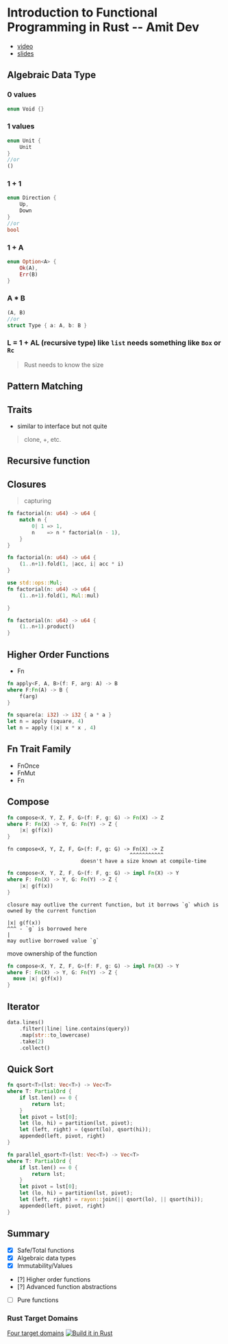 # Introduction to Functional Programming in Rust -- Amit Dev
- [video](https://www.youtube.com/watch?v=9x7W3_KKKeA)
- [slides](https://amitdev.github.io/rust-fp)

## Algebraic Data Type
### 0 values
```rs
enum Void {}
```

### 1 values
```rs
enum Unit {
    Unit
}
//or
()
```

### 1 + 1
```rs
enum Direction {
    Up,
    Down
}
//or
bool
```

### 1 + A
```rs
enum Option<A> {
    Ok(A),
    Err(B)
}
```

### A * B
```rs
(A, B)
//or
struct Type { a: A, b: B }
```

### L = 1 + AL (recursive type) like `list` needs something like `Box` or `Rc`
> Rust needs to know the size

## Pattern Matching
## Traits
- similar to interface but not quite
> clone, +, etc.
## Recursive function
## Closures
> capturing

```rs
fn factorial(n: u64) -> u64 {
    match n {
        0| 1 => 1,
        n    => n * factorial(n - 1),
    }
}

fn factorial(n: u64) -> u64 {
    (1..n+1).fold(1, |acc, i| acc * i)
}

use std::ops::Mul;
fn factorial(n: u64) -> u64 {
    (1..n+1).fold(1, Mul::mul)

}

fn factorial(n: u64) -> u64 {
    (1..n+1).product()
}
```

## Higher Order Functions
- Fn
```rs
fn apply<F, A, B>(f: F, arg: A) -> B
where F:Fn(A) -> B {
    f(arg)
}

fn square(a: i32) -> i32 { a * a }
let n = apply (square, 4)
let n = apply (|x| x * x , 4)

```
## Fn Trait Family
- FnOnce
- FnMut
- Fn

## Compose
```rs
fn compose<X, Y, Z, F, G>(f: F, g: G) -> Fn(X) -> Z
where F: Fn(X) -> Y, G: Fn(Y) -> Z {
    |x| g(f(x))
}
```
```
fn compose<X, Y, Z, F, G>(f: F, g: G) -> Fn(X) -> Z
                                        ^^^^^^^^^^^
                        doesn't have a size known at compile-time
```
```rs
fn compose<X, Y, Z, F, G>(f: F, g: G) -> impl Fn(X) -> Y
where F: Fn(X) -> Y, G: Fn(Y) -> Z {
    |x| g(f(x))
}
```
```
closure may outlive the current function, but it borrows `g` which is owned by the current function

|x| g(f(x))
^^^ - `g` is borrowed here
|
may outlive borrowed value `g`
```

move ownership of the function
```rs
fn compose<X, Y, Z, F, G>(f: F, g: G) -> impl Fn(X) -> Y
where F: Fn(X) -> Y, G: Fn(Y) -> Z {
  move |x| g(f(x))
}
```

## Iterator
```rs
data.lines()
    .filter(|line| line.contains(query))
    .map(str::to_lowercase)
    .take(2)
    .collect()
```
## Quick Sort
```rs
fn qsort<T>(lst: Vec<T>) -> Vec<T>
where T: PartialOrd {
    if lst.len() == 0 {
        return lst;
    }
    let pivot = lst[0];
    let (lo, hi) = partition(lst, pivot);
    let (left, right) = (qsort(lo), qsort(hi));
    appended(left, pivot, right)
}

fn parallel_qsort<T>(lst: Vec<T>) -> Vec<T>
where T: PartialOrd {
    if lst.len() == 0 {
        return lst;
    }
    let pivot = lst[0];
    let (lo, hi) = partition(lst, pivot);
    let (left, right) = rayon::join(|| qsort(lo), || qsort(hi));
    appended(left, pivot, right)
}
```

## Summary

- [x] Safe/Total functions
- [x] Algebraic data types
- [x] Immutability/Values
- [?] Higher order functions
- [?] Advanced function abstractions
- [ ] Pure functions

### Rust Target Domains
[Four target domains](https://blog.rust-lang.org/2018/03/12/roadmap.html#four-target-domains)
[![Build it in Rust](https://miro.medium.com/max/4048/1*1y6KGdKZETDfuE2Zh6yrEw.png)](https://medium.com/rustgamedev/a-simple-agenda-for-the-rust-game-development-wg-485cfc72b088)